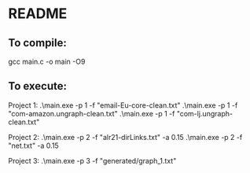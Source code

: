 # README

## To compile:

gcc main.c -o main -O9


## To execute:

Project 1:
	.\main.exe -p 1 -f "email-Eu-core-clean.txt"
	.\main.exe -p 1 -f "com-amazon.ungraph-clean.txt"
	.\main.exe -p 1 -f "com-lj.ungraph-clean.txt"

Project 2:
	.\main.exe -p 2 -f "alr21-dirLinks.txt" -a 0.15
	.\main.exe -p 2 -f "net.txt" -a 0.15

Project 3:
	.\main.exe -p 3 -f "generated/graph_1.txt"